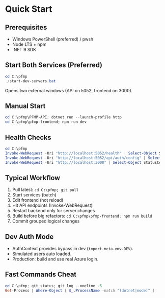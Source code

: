 ﻿# Quick Start

## Prerequisites
- Windows PowerShell (preferred) / pwsh
- Node LTS + npm
- .NET 9 SDK

## Start Both Services (Preferred)
```powershell
cd C:\pfmp
./start-dev-servers.bat
```
Opens two external windows (API on 5052, frontend on 3000).

## Manual Start
```powershell
cd C:\pfmp\PFMP-API; dotnet run --launch-profile http
cd C:\pfmp\pfmp-frontend; npm run dev
```

## Health Checks
```powershell
cd C:\pfmp
Invoke-WebRequest -Uri "http://localhost:5052/health" | Select-Object StatusCode
Invoke-WebRequest -Uri "http://localhost:5052/api/auth/config" | Select-Object Content
Invoke-WebRequest -Uri "http://localhost:3000" | Select-Object StatusCode
```

## Typical Workflow
1. Pull latest: `cd C:\pfmp; git pull`
2. Start services (batch)
3. Edit frontend (hot reload)
4. Hit API endpoints (Invoke-WebRequest)
5. Restart backend only for server changes
6. Build before big refactors: `cd C:\pfmp\pfmp-frontend; npm run build`
7. Commit grouped logical changes

## Dev Auth Mode
- AuthContext provides bypass in dev (`import.meta.env.DEV`).
- Simulated users auto loaded.
- Production: build and use real Azure login.

## Fast Commands Cheat
```powershell
cd C:\pfmp; git status; git log --oneline -5
Get-Process | Where-Object { $_.ProcessName -match "(dotnet|node)" }
```

